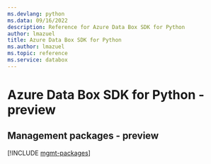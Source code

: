 ```yaml
---
ms.devlang: python
ms.data: 09/16/2022
description: Reference for Azure Data Box SDK for Python
author: lmazuel
title: Azure Data Box SDK for Python
ms.author: lmazuel
ms.topic: reference
ms.service: databox
---
```

# Azure Data Box SDK for Python - preview

## Management packages - preview
[!INCLUDE [mgmt-packages](data-box-mgmt-index.md)]